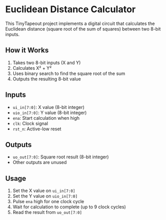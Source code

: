 # Euclidean Distance Calculator

This TinyTapeout project implements a digital circuit that calculates the Euclidean distance (square root of the sum of squares) between two 8-bit inputs.

## How it Works

1. Takes two 8-bit inputs (X and Y)
2. Calculates X² + Y²
3. Uses binary search to find the square root of the sum
4. Outputs the resulting 8-bit value

## Inputs

- `ui_in[7:0]`: X value (8-bit integer)
- `uio_in[7:0]`: Y value (8-bit integer)
- `ena`: Start calculation when high
- `clk`: Clock signal
- `rst_n`: Active-low reset

## Outputs

- `uo_out[7:0]`: Square root result (8-bit integer)
- Other outputs are unused

## Usage

1. Set the X value on `ui_in[7:0]`
2. Set the Y value on `uio_in[7:0]`
3. Pulse `ena` high for one clock cycle
4. Wait for calculation to complete (up to 9 clock cycles)
5. Read the result from `uo_out[7:0]`
